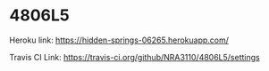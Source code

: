 # 4806L5


Heroku link:
https://hidden-springs-06265.herokuapp.com/

Travis CI Link:
https://travis-ci.org/github/NRA3110/4806L5/settings
